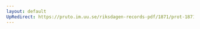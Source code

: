 ```yaml
---
layout: default
UpRedirect: https://pruto.im.uu.se/riksdagen-records-pdf/1871/prot-1871--ak--517/prot-1871--ak--517_001.pdf
---
```

